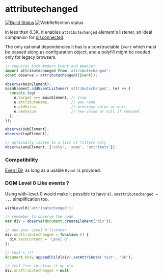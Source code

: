 # attributechanged

[![Build Status](https://travis-ci.com/WebReflection/attributechanged.svg?branch=master)](https://travis-ci.com/WebReflection/attributechanged) ![WebReflection status](https://offline.report/status/webreflection.svg)


In less than 0.3K, it enables `attributechanged` element's listener, an ideal companion for [disconnected](https://github.com/WebReflection/disconnected).

The only optional dependencies it has is a constructable `Event` which must be passed along as configuration object, and a polyfill might be needed only for legacy browsers.

```js
// requires both modern Event and WeakSet
import attributechanged from 'attributechanged';
const observe = attributechanged({Event});

observe(mainElement);
mainElement.addEventListener('attributechanged', (e) => {
  console.log(
    e.target === mainElement, // true
    e.attributeName,          // any name
    e.oldValue,               // previous value or null
    e.newValue                // new value or null if removed
  );
});

observe(subElement);
observe(topElement);

// optionally listen to a list of filters only
observe(anyElement, ['only', 'some', 'attribute']);
```


### Compatibility

[Even IE9](https://webreflection.github.io/attributechanged/test/), as long as a usable `Event` is provided.


### DOM Level 0 Like events ?

Using [with-level-0](https://github.com/WebReflection/with-level-0) would make it possible to have `el.onattributechanged = ...` simplification too.
```js
withLevel0('attributechanged');

// remember to observe the node
var div = observe(document.createElement('div'));

// add your Level 0 listener
div.onattributechanged = function () {
  div.textContent = 'Level 0';
};

// that's it!
document.body.appendChild(div).setAttribute('test', 'ok');

// feel free to clean it up via
div.onattributechanged = null;
```
